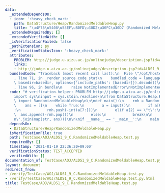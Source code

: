 ```yaml
---
data:
  _extendedDependsOn:
  - icon: ':heavy_check_mark:'
    path: DataStructure/Heap/RandomizedMeldableHeap.py
    title: "\u4F75\u5408\u53EF\u80FD\u30D2\u30FC\u30D7 (Randomized Meldable Heap)"
  _extendedRequiredBy: []
  _extendedVerifiedWith: []
  _isVerificationFailed: false
  _pathExtension: py
  _verificationStatusIcon: ':heavy_check_mark:'
  attributes:
    PROBLEM: http://judge.u-aizu.ac.jp/onlinejudge/description.jsp?id=ALDS1_9_C
    links:
    - http://judge.u-aizu.ac.jp/onlinejudge/description.jsp?id=ALDS1_9_C
  bundledCode: "Traceback (most recent call last):\n  File \"/opt/hostedtoolcache/Python/3.9.5/x64/lib/python3.9/site-packages/onlinejudge_verify/documentation/build.py\"\
    , line 71, in _render_source_code_stat\n    bundled_code = language.bundle(stat.path,\
    \ basedir=basedir, options={'include_paths': [basedir]}).decode()\n  File \"/opt/hostedtoolcache/Python/3.9.5/x64/lib/python3.9/site-packages/onlinejudge_verify/languages/python.py\"\
    , line 96, in bundle\n    raise NotImplementedError\nNotImplementedError\n"
  code: "# verification-helper: PROBLEM http://judge.u-aizu.ac.jp/onlinejudge/description.jsp?id=ALDS1_9_C\n\
    import sys\ninput = sys.stdin.readline\n\nfrom DataStructure.Heap.RandomizedMeldableHeap\
    \ import RandomizedMeldableHeap\n\n\ndef main():\n    rmh = RandomizedMeldableHeap()\n\
    \    ans = []\n    while True:\n        a = input()\n        if a[0] == \"i\"\
    :\n            rmh.push(-int(a[7:]))\n        elif a[2] == \"t\":\n          \
    \  ans.append(-rmh.pop())\n        else:\n            break\n\n    print(\"\\\
    n\".join(map(str, ans)))\n\n\nif __name__ == '__main__':\n    main()\n"
  dependsOn:
  - DataStructure/Heap/RandomizedMeldableHeap.py
  isVerificationFile: true
  path: TestCase/AOJ/ALDS1_9_C.RandomizedMeldableHeap.test.py
  requiredBy: []
  timestamp: '2021-01-19 22:36:20+09:00'
  verificationStatus: TEST_ACCEPTED
  verifiedWith: []
documentation_of: TestCase/AOJ/ALDS1_9_C.RandomizedMeldableHeap.test.py
layout: document
redirect_from:
- /verify/TestCase/AOJ/ALDS1_9_C.RandomizedMeldableHeap.test.py
- /verify/TestCase/AOJ/ALDS1_9_C.RandomizedMeldableHeap.test.py.html
title: TestCase/AOJ/ALDS1_9_C.RandomizedMeldableHeap.test.py
---
```

